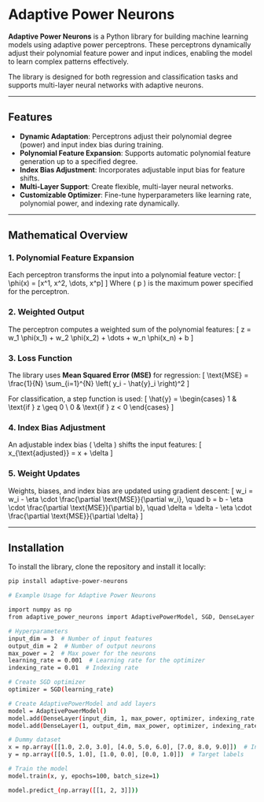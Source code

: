 # **Adaptive Power Neurons**

**Adaptive Power Neurons** is a Python library for building machine learning models using adaptive power perceptrons. These perceptrons dynamically adjust their polynomial feature power and input indices, enabling the model to learn complex patterns effectively. 

The library is designed for both regression and classification tasks and supports multi-layer neural networks with adaptive neurons.

---

## **Features**

- **Dynamic Adaptation**: Perceptrons adjust their polynomial degree (power) and input index bias during training.
- **Polynomial Feature Expansion**: Supports automatic polynomial feature generation up to a specified degree.
- **Index Bias Adjustment**: Incorporates adjustable input bias for feature shifts.
- **Multi-Layer Support**: Create flexible, multi-layer neural networks.
- **Customizable Optimizer**: Fine-tune hyperparameters like learning rate, polynomial power, and indexing rate dynamically.

---

## **Mathematical Overview**

### 1. **Polynomial Feature Expansion**
Each perceptron transforms the input into a polynomial feature vector:
\[
\phi(x) = [x^1, x^2, \dots, x^p]
\]
Where \( p \) is the maximum power specified for the perceptron.

### 2. **Weighted Output**
The perceptron computes a weighted sum of the polynomial features:
\[
z = w_1 \phi(x_1) + w_2 \phi(x_2) + \dots + w_n \phi(x_n) + b
\]

### 3. **Loss Function**
The library uses **Mean Squared Error (MSE)** for regression:
\[
\text{MSE} = \frac{1}{N} \sum_{i=1}^{N} \left( y_i - \hat{y}_i \right)^2
\]

For classification, a step function is used:
\[
\hat{y} = 
\begin{cases} 
1 & \text{if } z \geq 0 \\
0 & \text{if } z < 0
\end{cases}
\]

### 4. **Index Bias Adjustment**
An adjustable index bias \( \delta \) shifts the input features:
\[
x_{\text{adjusted}} = x + \delta
\]

### 5. **Weight Updates**
Weights, biases, and index bias are updated using gradient descent:
\[
w_i = w_i - \eta \cdot \frac{\partial \text{MSE}}{\partial w_i}, \quad 
b = b - \eta \cdot \frac{\partial \text{MSE}}{\partial b}, \quad
\delta = \delta - \eta \cdot \frac{\partial \text{MSE}}{\partial \delta}
\]

---

## **Installation**

To install the library, clone the repository and install it locally:
```bash
pip install adaptive-power-neurons

# Example Usage for Adaptive Power Neurons

import numpy as np
from adaptive_power_neurons import AdaptivePowerModel, SGD, DenseLayer

# Hyperparameters
input_dim = 3  # Number of input features
output_dim = 2  # Number of output neurons
max_power = 2  # Max power for the neurons
learning_rate = 0.001  # Learning rate for the optimizer
indexing_rate = 0.01  # Indexing rate

# Create SGD optimizer
optimizer = SGD(learning_rate)

# Create AdaptivePowerModel and add layers
model = AdaptivePowerModel()
model.add(DenseLayer(input_dim, 1, max_power, optimizer, indexing_rate, activation="relu"))
model.add(DenseLayer(1, output_dim, max_power, optimizer, indexing_rate, activation="sigmoid"))

# Dummy dataset
x = np.array([[1.0, 2.0, 3.0], [4.0, 5.0, 6.0], [7.0, 8.0, 9.0]])  # Input features
y = np.array([[0.5, 1.0], [1.0, 0.0], [0.0, 1.0]])  # Target labels

# Train the model
model.train(x, y, epochs=100, batch_size=1)

model.predict_(np.array([[1, 2, 3]]))

